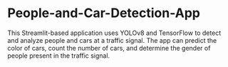 # People-and-Car-Detection-App
This Streamlit-based application uses YOLOv8 and TensorFlow to detect and analyze people and cars at a traffic signal. The app can predict the color of cars, count the number of cars, and determine the gender of people present in the traffic signal.

